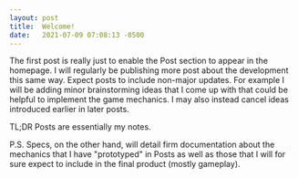 ```yaml
---
layout: post
title:  Welcome!
date:   2021-07-09 07:08:13 -0500
---
```


The first post is really just to enable the Post section to appear in the homepage. I will regularly be publishing more post about the development this same way. Expect posts to include non-major updates. For example I will be adding minor brainstorming ideas that I come up with that could be helpful to implement the game mechanics. I may also instead cancel ideas introduced earlier in later posts.

TL;DR Posts are essentially my notes.

P.S. Specs, on the other hand, will detail firm documentation about the mechanics that I have "prototyped" in Posts as well as those that I will for sure expect to include in the final product (mostly gameplay).
